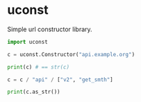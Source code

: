 # uconst
Simple url constructor library.

```python
import uconst

c = uconst.Constructor("api.example.org")

print(c) # == str(c)

c = c / "api" / ["v2", "get_smth"]

print(c.as_str())
```
